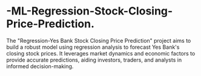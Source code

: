 # -ML-Regression-Stock-Closing-Price-Prediction.
The "Regression-Yes Bank Stock Closing Price Prediction" project aims to build a robust model using regression analysis to forecast Yes Bank's closing stock prices. It leverages market dynamics and economic factors to provide accurate predictions, aiding investors, traders, and analysts in informed decision-making.
